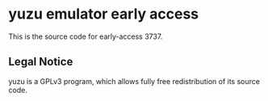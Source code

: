 yuzu emulator early access
=============

This is the source code for early-access 3737.

## Legal Notice

yuzu is a GPLv3 program, which allows fully free redistribution of its source code.